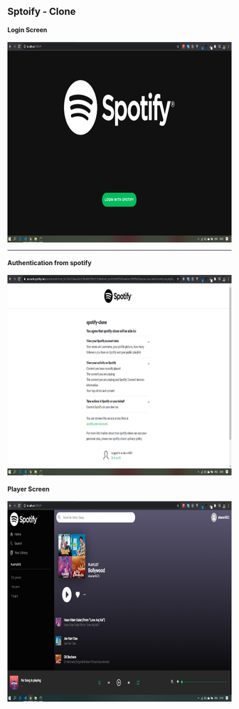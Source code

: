 ## Sptoify - Clone

<h4>Login Screen</h4>
<img src="./screenshots/1.png" width="800" height="450">
<hr/>
 <h4>Authentication from spotify</h4>
 <img src="./screenshots/2.png" width="800" height="450">
  
<h4>Player Screen</h4>
<img src="./screenshots/3.png" width="800" height="450">
